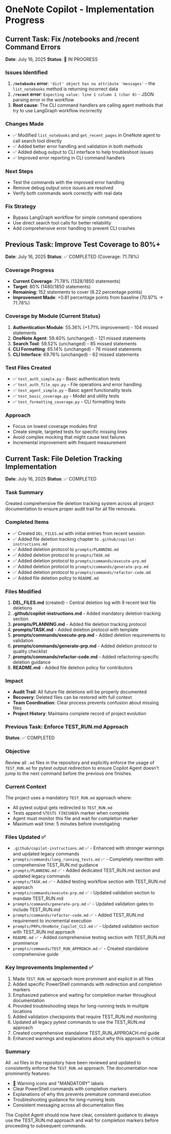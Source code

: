 # OneNote Copilot - Implementation Progress

## Current Task: Fix /notebooks and /recent Command Errors
**Date**: July 16, 2025
**Status**: 🔄 IN PROGRESS

### Issues Identified
1. **`/notebooks` error**: `'dict' object has no attribute 'messages'` - the `list_notebooks` method is returning incorrect data
2. **`/recent` error**: `Expecting value: line 1 column 1 (char 0)` - JSON parsing error in the workflow
3. **Root cause**: The CLI command handlers are calling agent methods that try to use LangGraph workflow incorrectly

### Changes Made
- ✅ Modified `list_notebooks` and `get_recent_pages` in OneNote agent to call search tool directly
- ✅ Added better error handling and validation in both methods
- ✅ Added debug output to CLI interface to help troubleshoot issues
- ✅ Improved error reporting in CLI command handlers

### Next Steps
- Test the commands with the improved error handling
- Remove debug output once issues are resolved
- Verify both commands work correctly with real data

### Fix Strategy
- Bypass LangGraph workflow for simple command operations
- Use direct search tool calls for better reliability
- Add comprehensive error handling to prevent CLI crashes

## Previous Task: Improve Test Coverage to 80%+
**Date**: July 16, 2025
**Status**: ✅ COMPLETED (Coverage: 71.78%)

### Coverage Progress
- **Current Coverage**: 71.78% (1328/1850 statements)
- **Target**: 80% (1480/1850 statements)
- **Remaining**: 152 statements to cover (8.22 percentage points)
- **Improvement Made**: +0.81 percentage points from baseline (70.97% → 71.78%)

### Coverage by Module (Current Status)
1. **Authentication Module**: 55.36% (+1.71% improvement) - 104 missed statements
2. **OneNote Agent**: 59.40% (unchanged) - 121 missed statements
3. **Search Tool**: 59.52% (unchanged) - 85 missed statements
4. **CLI Formatting**: 65.14% (unchanged) - 76 missed statements
5. **CLI Interface**: 69.76% (unchanged) - 62 missed statements

### Test Files Created
- ✅ `test_auth_simple.py` - Basic authentication tests
- ✅ `test_auth_file_ops.py` - File operations and error handling
- ✅ `test_agent_simple.py` - Basic agent functionality tests
- ✅ `test_basic_coverage.py` - Model and utility tests
- ✅ `test_formatting_coverage.py` - CLI formatting tests

### Approach
- Focus on lowest coverage modules first
- Create simple, targeted tests for specific missing lines
- Avoid complex mocking that might cause test failures
- Incremental improvement with frequent measurement

## Current Task: File Deletion Tracking Implementation
**Date**: July 16, 2025
**Status**: ✅ COMPLETED

### Task Summary
Created comprehensive file deletion tracking system across all project documentation to ensure proper audit trail for all file removals.

### Completed Items
- ✅ Created `DEL_FILES.md` with initial entries from recent session
- ✅ Added file deletion tracking chapter to `.github/copilot-instructions.md`
- ✅ Added deletion protocol to `prompts/PLANNING.md`
- ✅ Added deletion protocol to `prompts/TASK.md`
- ✅ Added deletion protocol to `prompts/commands/execute-prp.md`
- ✅ Added deletion protocol to `prompts/commands/generate-prp.md`
- ✅ Added deletion protocol to `prompts/commands/refactor-code.md`
- ✅ Added file deletion policy to `README.md`

### Files Modified
1. **DEL_FILES.md** (created) - Central deletion log with 9 recent test file deletions
2. **.github/copilot-instructions.md** - Added mandatory deletion tracking section
3. **prompts/PLANNING.md** - Added file deletion tracking protocol
4. **prompts/TASK.md** - Added deletion protocol with template
5. **prompts/commands/execute-prp.md** - Added deletion requirements to validation
6. **prompts/commands/generate-prp.md** - Added deletion protocol to quality checklist
7. **prompts/commands/refactor-code.md** - Added refactoring-specific deletion guidance
8. **README.md** - Added file deletion policy for contributors

### Impact
- **Audit Trail**: All future file deletions will be properly documented
- **Recovery**: Deleted files can be restored with full context
- **Team Coordination**: Clear process prevents confusion about missing files
- **Project History**: Maintains complete record of project evolution

### Previous Task: Enforce TEST_RUN.md Approach
**Status**: ✅ COMPLETED

### Objective
Review all `.md` files in the repository and explicitly enforce the usage of `TEST_RUN.md` for pytest output redirection to ensure Copilot Agent doesn't jump to the next command before the previous one finishes.

### Current Context
The project uses a mandatory `TEST_RUN.md` approach where:
- All pytest output gets redirected to `TEST_RUN.md`
- Tests append `%TESTS FINISHED%` marker when complete
- Agent must monitor this file and wait for completion marker
- Maximum wait time: 5 minutes before investigating

### Files Updated ✅
- `.github/copilot-instructions.md` ✅ - Enhanced with stronger warnings and updated legacy commands
- `prompts/commands/long_running_tests.md` ✅ - Completely rewritten with comprehensive TEST_RUN.md guidance
- `prompts/PLANNING.md` ✅ - Added dedicated TEST_RUN.md section and updated legacy commands
- `prompts/TASK.md` ✅ - Added testing workflow section with TEST_RUN.md approach
- `prompts/commands/execute-prp.md` ✅ - Updated validation section to mandate TEST_RUN.md
- `prompts/commands/generate-prp.md` ✅ - Updated validation gates to include TEST_RUN.md
- `prompts/commands/refactor-code.md` ✅ - Added TEST_RUN.md requirement to incremental execution
- `prompts/PRPs/OneNote_Copilot_CLI.md` ✅ - Updated validation section with TEST_RUN.md approach
- `README.md` ✅ - Added comprehensive testing section with TEST_RUN.md prominence
- `prompts/commands/TEST_RUN_APPROACH.md` ✅ - Created standalone comprehensive guide

### Key Improvements Implemented ✅
1. Made `TEST_RUN.md` approach more prominent and explicit in all files
2. Added specific PowerShell commands with redirection and completion markers
3. Emphasized patience and waiting for completion marker throughout documentation
4. Provided troubleshooting steps for long-running tests in multiple locations
5. Added validation checkpoints that require TEST_RUN.md monitoring
6. Updated all legacy pytest commands to use the TEST_RUN.md approach
7. Created comprehensive standalone TEST_RUN_APPROACH.md guide
8. Enhanced warnings and explanations about why this approach is critical

### Summary
All `.md` files in the repository have been reviewed and updated to consistently enforce the `TEST_RUN.md` approach. The documentation now prominently features:

- 🚨 Warning icons and "MANDATORY" labels
- Clear PowerShell commands with completion markers
- Explanations of why this prevents premature command execution
- Troubleshooting guidance for long-running tests
- Consistent messaging across all documentation files

The Copilot Agent should now have clear, consistent guidance to always use the TEST_RUN.md approach and wait for completion markers before proceeding to subsequent commands.